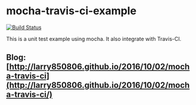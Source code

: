 # mocha-travis-ci-example

[![Build Status](https://travis-ci.org/Larry850806/mocha-travis-ci-example.svg?branch=master)](https://travis-ci.org/Larry850806/mocha-travis-ci-example)

This is a unit test example using mocha. It also integrate with Travis-CI.

## Blog: [http://larry850806.github.io/2016/10/02/mocha-travis-ci](http://larry850806.github.io/2016/10/02/mocha-travis-ci/)
